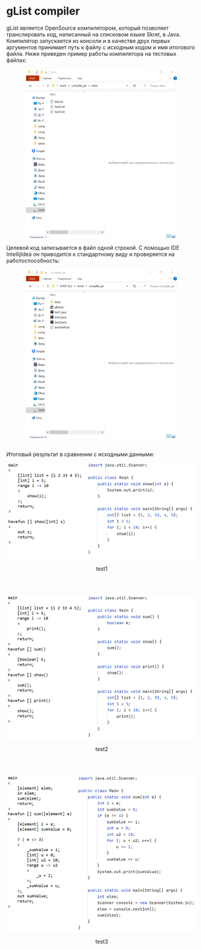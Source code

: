 # gList compiler
gList является OpenSource компилятором, который позволяет транслировать код, написанный на списковом языке Skret, в Java. 
Компилятор запускается из консоли и в качестве друх первых аргументов принимает путь к файлу с исходным кодом и имя итогового файла.
Ниже приведен пример работы компилятора на тестовых файлах:

<p align="center">
  <img width="400" src="https://github.com/YanaGv/YAPIS/blob/main/docs/yapis123.gif?raw=true" alt="Compile test1">
</p>
Целевой код записывается в файл одной строкой. С помощью IDE IntellijIdea он приводится к стандартному виду и проверяется на работоспособность:
<p align="center">
  <img width="400" src="https://github.com/YanaGv/YAPIS/blob/main/docs/yapis2123.gif?raw=true" alt="Compile test1">
</p>
<br>
Итоговый результат в сравнении с исходными данными:
<br>

<p align="center">
<img width="500" src="https://github.com/YanaGv/YAPIS/blob/main/docs/test1.png?raw=true">
<p align="center">test1</p>
<br>
<br>

<p align="center">
<img width="500" src="https://github.com/YanaGv/YAPIS/blob/main/docs/test2.png?raw=true">
<p align="center">test2</p>
<br>
<br>
<p align="center">
<img width="500" src="https://github.com/YanaGv/YAPIS/blob/main/docs/test3.png?raw=true">
<p align="center">test3</p>